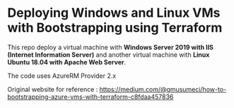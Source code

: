 # Deploying Windows and Linux VMs with Bootstrapping using Terraform

This repo deploy a virtual machine with **Windows Server 2019 with IIS (Internet Information Server)** and another virtual machine with **Linux Ubuntu 18.04 with Apache Web Server**.

The code uses AzureRM Provider 2.x


Original website for reference  :  https://medium.com/@gmusumeci/how-to-bootstrapping-azure-vms-with-terraform-c8fdaa457836
